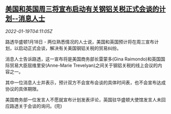 <!--1642566663000-->
[美国和英国周三将宣布启动有关钢铝关税正式会谈的计划--消息人士](https://cn.reuters.com/article/us-uk-steel-tariffs-talk-0119-idCNKBS2JT093)
------

<div><i>2022-01-19T04:11:05Z</i></div><p>路透华盛顿1月18日 - 两位熟悉情况的人士说，美国和英国预计将在周三宣布计划，以启动正式会谈，解决有关美国钢铝关税的贸易纠纷。</p><p>消息人士告诉路透，这一宣布将是美国商务部长雷蒙多(Gina Raimondo)和英国国际贸易大臣屈维里安(Anne-Marie Trevelyan)之间关于钢铝关税的线上会议的内容之一。</p><p>其中一位消息人士并表示，预计双方不会宣布会谈的具体时间表，也不会宣布达成协议的具体期限。</p><p>美国商务部一位发言人不愿就宣布计划发表评论，英国驻华盛顿大使馆发言人未回应路透关于会谈的询问。(完)</p>
